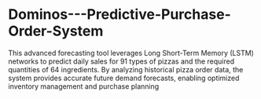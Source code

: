 # Dominos---Predictive-Purchase-Order-System
This advanced forecasting tool leverages Long Short-Term Memory (LSTM) networks to predict daily sales for 91 types of pizzas and the required quantities of 64 ingredients. By analyzing historical pizza order data, the system provides accurate future demand forecasts, enabling optimized inventory management and purchase planning
